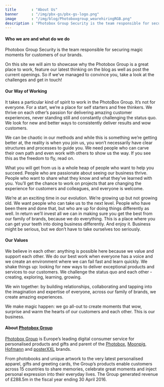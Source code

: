 ```yaml
---
title       : "About Us"
banner      : "/img/pbx-gs/pbx-gs-logo.png"
image       : "/img/blog/Photoboxgroup_wearehiringRGB.png"
description : "Photobox Group Security is the team responsible for securing magic moments for customers of our brands."
---
```


#### Who we are and what do we do
Photobox Group Security is the team responsible for securing magic moments for customers of our brands.

On this site we will aim to showcase why the Photobox Group is a great place to work, feature our latest thinking on the blog as well as post the current openings. So if we’ve managed to convince you, take a look at the challenges and get in touch!  

#### Our Way of Working 
It takes a particular kind of spirit to work in the PhotoBox Group. It’s not for everyone. For a start, we’re a place for self starters and free thinkers. We thrive on each other’s passion for delivering amazing customer experiences, never standing still and constantly challenging the status quo. We look for new and better ways to consistently deliver results and wow customers.

We can be chaotic in our methods and while this is something we’re getting better at, the reality is when you join us, you won’t necessarily have clear structures and processes to guide you. We need people who can carve their own path and even work with others to show us the way. If you see this as the freedom to fly, read on. 

What you will get from us is a whole heap of people who want to help you succeed. People who are passionate about seeing our business thrive. People who want to share what they know and what they’ve learned with you. You’ll get the chance to work on projects that are changing the experience for customers and colleagues, and everyone is welcome. 

We’re at an exciting time in our evolution. We’re growing up but not growing old. We want people who can take us to the next level. People who have been there and done that, but who are up for doing things differently as well. In return we’ll invest all we can in making sure you get the best from our family of brands, because we do everything. This is a place where you can get your teeth into doing business differently. And enjoy it. Business might be serious, but we don’t have to take ourselves too seriously.

#### Our Values 
We believe in each other: anything is possible here because we value and support each other. We do our best work when everyone has a voice and we create an environment where we can fail fast and learn quickly. 
We shake things up: looking for new ways to deliver exceptional products and services to our customers. We challenge the status quo and each other - creating, exploring, learning, growing.

We win together: by building relationships, collaborating and tapping into the imagination and expertise of everyone, across our family of brands, we create amazing experiences.

We make magic happen: we go all-out to create moments that wow, surprise and warm the hearts of our customers and each other. This is our business.
	
#### About [Photobox Group](http://group.photobox.com/)
[Photobox Group](http://group.photobox.com/) is Europe’s leading digital consumer service for personalised products and gifts and parent of the [Photobox](https://www.photobox.co.uk/), [Moonpig](https://www.moonpig.com/), [Hofmann](https://www.hofmann.es/) and [posterXXL](https://www.posterxxl.de) brands.

From photobooks and unique artwork to the very latest personalised apparel, gifts and greeting cards, the Group’s products enable customers across 15 countries to share memories, celebrate great moments and inject personal expression into their everyday lives. The Group generated revenue of £288.5m in the fiscal year ending 30 April 2016.
